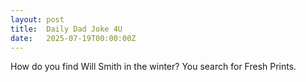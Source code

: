 ```yaml
---
layout: post
title:  Daily Dad Joke 4U
date:   2025-07-19T00:00:00Z
---
```

How do you find Will Smith in the winter? You search for Fresh Prints.
